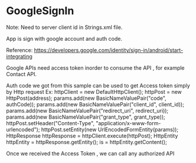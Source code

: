 # GoogleSignIn

Note: Need to server client id in Strings.xml file. 

App is sign with google account and auth code. 

Reference: https://developers.google.com/identity/sign-in/android/start-integrating

Google APIs need access token inorder to consume the API , for example Contact API.

Auth code we got from this sample can be used to get Access token simply by Http request
 Ex:  httpClient = new DefaultHttpClient();
            httpPost = new HttpPost(address);
            params.add(new BasicNameValuePair("code", authCode));
            params.add(new BasicNameValuePair("client_id", client_id));
            params.add(new BasicNameValuePair("redirect_uri", redirect_uri));
            params.add(new BasicNameValuePair("grant_type", grant_type));
            httpPost.setHeader("Content-Type", "application/x-www-form-urlencoded");
            httpPost.setEntity(new UrlEncodedFormEntity(params));
            HttpResponse httpResponse = httpClient.execute(httpPost);
            HttpEntity httpEntity = httpResponse.getEntity();
            is = httpEntity.getContent();
  
 Once we received the Access Token , we can call any authorized API
